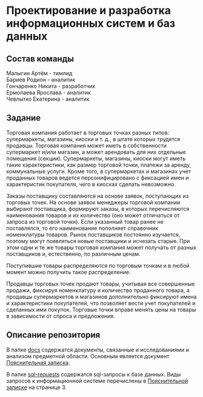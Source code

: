 # Проектирование и разработка информационных систем и баз данных
## Состав команды
Малыгин Артём - тимлид  
Бариев Родион - аналитик  
Гончаренко Никита - разработчик  
Ермолаева Ярослава - аналитик  
Чевлытко Екатерина - аналитик  

## Задание
Торговая компания работает в торговых точках разных типов: супермаркеты, магазины, киоски и т. д., в штате которых трудятся продавцы. Торговая компания может иметь в собственности супермаркет и/или магазин, а может арендовать для них отдельные помещения (секции). Супермаркеты, магазины, киоски могут иметь такие характеристики, как размер торговой точки, платежи за аренду, коммунальные услуги. Кроме того, в супермаркетах и магазинах учет проданных товаров ведется персонифицировано с фиксацией имен и характеристик покупателя, чего в киосках сделать невозможно.

Заказы поставщику составляются на основе заявок, поступающих из торговых точек. На основе заявок менеджеры торговой компании выбирают поставщика, формируют заказы, в которых перечисляются наименования товаров и их количество (оно может отличаться от запроса из торговой точки). Если указанный товар ранее не поставлялся, то его наименование пополняет справочник номенклатуры товаров. Рынок поставщиков постоянно изучается, поэтому могут появляться новые поставщики и исчезать старые. При этом одни и те же товары торговая компания может получать от разных поставщиков и, естественно, по различным ценам.

Поступившие товары распределяются по торговым точкам и в любой момент можно получить такое распределение.

Продавцы торговых точек продают товары, учитывая все совершенные продажи, фиксируя номенклатуру и количество проданного товара, а продавцы супермаркетов и магазинов дополнительно фиксируют имена и характеристики покупателей, что позволяет вести учет покупателей и сделанных ими покупок. Торговые точки вправе менять цены на товары в зависимости от спроса и предложения.

## Описание репозитория
В папке [docs](https://github.com/Wact/nstu-fami-7semester-dbes-project/tree/master/docs) содержатся документы, связанные и исследованиями и анализом предметной области. Основным является документ [Пояснительная записка](https://github.com/Wact/nstu-fami-7semester-dbes-project/blob/master/docs/%D0%9F%D0%BE%D1%8F%D1%81%D0%BD%D0%B8%D1%82%D0%B5%D0%BB%D1%8C%D0%BD%D0%B0%D1%8F%20%D0%B7%D0%B0%D0%BF%D0%B8%D1%81%D0%BA%D0%B0.%20%D0%A2%D0%BE%D1%80%D0%B3%D0%BE%D0%B2%D0%B0%D1%8F%20%D0%BA%D0%BE%D0%BC%D0%BF%D0%B0%D0%BD%D0%B8%D1%8F.pdf).

В папке [sql-requests](https://github.com/Wact/nstu-fami-7semester-dbes-project/tree/master/sql-requests) содержатся sql-запросы к базе данных. Виды запросов к информационной системе перечислены в [Пояснительной записке](https://github.com/Wact/nstu-fami-7semester-dbes-project/blob/master/docs/%D0%9F%D0%BE%D1%8F%D1%81%D0%BD%D0%B8%D1%82%D0%B5%D0%BB%D1%8C%D0%BD%D0%B0%D1%8F%20%D0%B7%D0%B0%D0%BF%D0%B8%D1%81%D0%BA%D0%B0.%20%D0%A2%D0%BE%D1%80%D0%B3%D0%BE%D0%B2%D0%B0%D1%8F%20%D0%BA%D0%BE%D0%BC%D0%BF%D0%B0%D0%BD%D0%B8%D1%8F.pdf) на странице 3.
